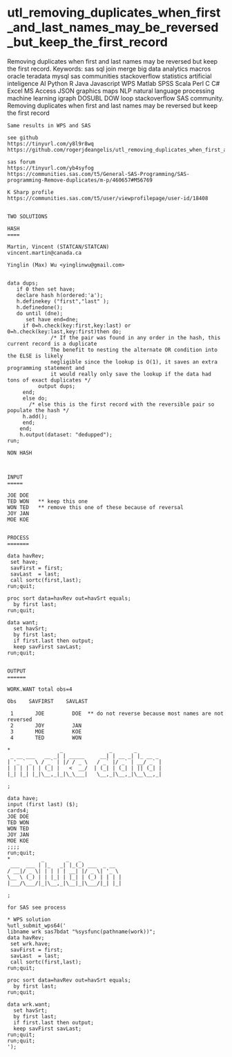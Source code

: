 # utl_removing_duplicates_when_first_and_last_names_may_be_reversed_but_keep_the_first_record
Removing duplicates when first and last names may be reversed but keep the first record. Keywords: sas sql join merge big data analytics macros oracle teradata mysql sas communities stackoverflow statistics artificial inteligence AI Python R Java Javascript WPS Matlab SPSS Scala Perl C C# Excel MS Access JSON graphics maps NLP natural language processing machine learning igraph DOSUBL DOW loop stackoverflow SAS community.
    Removing duplicates when first and last names may be reversed but keep the first record

    Same results in WPS and SAS

    see github
    https://tinyurl.com/y8l9r8wq
    https://github.com/rogerjdeangelis/utl_removing_duplicates_when_first_and_last_names_may_be_reversed_but_keep_the_first_record

    sas forum
    https://tinyurl.com/yb4syfog
    https://communities.sas.com/t5/General-SAS-Programming/SAS-programming-Remove-duplicates/m-p/460657#M56769

    K Sharp profile
    https://communities.sas.com/t5/user/viewprofilepage/user-id/18408
    
    
    TWO SOLUTIONS

    HASH
    ====

    Martin, Vincent (STATCAN/STATCAN)
    vincent.martin@canada.ca

    Yinglin (Max) Wu <yinglinwu@gmail.com>


    data dups;
       if 0 then set have;
       declare hash h(ordered:'a');
       h.definekey ("first","last" );
       h.definedone();
       do until (dne);
          set have end=dne;
         if 0=h.check(key:first,key:last) or 0=h.check(key:last,key:first)then do;
                  /* If the pair was found in any order in the hash, this current record is a duplicate
                  The benefit to nesting the alternate OR condition into the ELSE is likely
                  negligible since the lookup is O(1), it saves an extra programming statement and
                  it would really only save the lookup if the data had tons of exact duplicates */
              output dups;
         end;
         else do;
           /* else this is the first record with the reversible pair so populate the hash */
         h.add();
         end;
        end;
        h.output(dataset: "dedupped");
    run;

    NON HASH



    INPUT
    =====

    JOE DOE
    TED WON   ** keep this one
    WON TED   ** remove this one of these because of reversal
    JOY JAN
    MOE KOE


    PROCESS
    =======

    data havRev;
     set have;
     savFirst = first;
     savLast  = last;
     call sortc(first,last);
    run;quit;

    proc sort data=havRev out=havSrt equals;
      by first last;
    run;quit;

    data want;
      set havSrt;
      by first last;
      if first.last then output;
      keep savFirst savLast;
    run;quit;


    OUTPUT
    ======

    WORK.WANT total obs=4

    Obs    SAVFIRST    SAVLAST

     1       JOE         DOE  ** do not reverse because most names are not reversed
     2       JOY         JAN
     3       MOE         KOE
     4       TED         WON

    *                _               _       _
     _ __ ___   __ _| | _____     __| | __ _| |_ __ _
    | '_ ` _ \ / _` | |/ / _ \   / _` |/ _` | __/ _` |
    | | | | | | (_| |   <  __/  | (_| | (_| | || (_| |
    |_| |_| |_|\__,_|_|\_\___|   \__,_|\__,_|\__\__,_|

    ;

    data have;
    input (first last) ($);
    cards4;
    JOE DOE
    TED WON
    WON TED
    JOY JAN
    MOE KOE
    ;;;;
    run;quit;
    *          _       _   _
     ___  ___ | |_   _| |_(_) ___  _ __
    / __|/ _ \| | | | | __| |/ _ \| '_ \
    \__ \ (_) | | |_| | |_| | (_) | | | |
    |___/\___/|_|\__,_|\__|_|\___/|_| |_|

    ;

    for SAS see process

    * WPS solution
    %utl_submit_wps64('
    libname wrk sas7bdat "%sysfunc(pathname(work))";
    data havRev;
     set wrk.have;
     savFirst = first;
     savLast  = last;
     call sortc(first,last);
    run;quit;

    proc sort data=havRev out=havSrt equals;
      by first last;
    run;quit;

    data wrk.want;
      set havSrt;
      by first last;
      if first.last then output;
      keep savFirst savLast;
    run;quit;
    run;quit;
    ');

